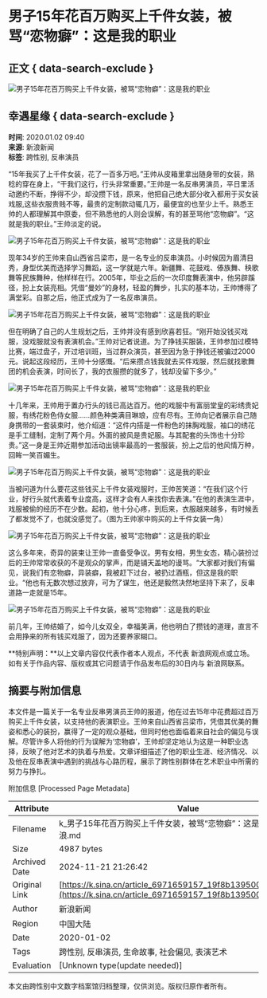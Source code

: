 # 男子15年花百万购买上千件女装，被骂“恋物癖”：这是我的职业

## 正文 { data-search-exclude }


![男子15年花百万购买上千件女装，被骂“恋物癖”：这是我的职业](http://k.sinaimg.cn/n/sinacn20200102ac/226/w641h385/20200102/cef5-imkzenq7067767.jpg/w700d1q75cms.jpg)

## 幸遇星缘 { data-search-exclude }

**时间**: 2020.01.02 09:40  
**来源**: 新浪新闻  
**标签**: 跨性别, 反串演员

“15年我买了上千件女装，花了一百多万吧。”王帅从皮箱里拿出随身带的女装，熟稔的穿在身上，“干我们这行，行头非常重要。”王帅是一名反串男演员，平日里活动邀约不断，挣得不少，却没攒下钱，原来，他把自己绝大部分收入都用于买女装戏服,这些衣服贵贱不等，最贵的定制款动辄几万，最便宜的也至少上千。熟悉王帅的人都理解其中原委，但不熟悉他的人则会误解，有的甚至骂他“恋物癖”。“这就是我的职业。”王帅淡定的说。

![男子15年花百万购买上千件女装，被骂“恋物癖”：这是我的职业](http://k.sinaimg.cn/n/sinacn20200102ac/225/w641h384/20200102/e897-imkzenq7067770.jpg/w700d1q75cms.jpg)

现年34岁的王帅来自山西省吕梁市，是一名专业的反串演员。小时候因为眉清目秀，身型优美而选择学习舞蹈，这一学就是六年。新疆舞、花鼓戏、傣族舞、秧歌舞等民族舞种，他样样在行。2005年，毕业之后的一次印度舞表演中，他另辟蹊径，扮上女装亮相。凭借“曼妙”的身材，轻盈的舞步，扎实的基本功，王帅博得了满堂彩。自那之后，他正式成为了一名反串演员。

![男子15年花百万购买上千件女装，被骂“恋物癖”：这是我的职业](http://k.sinaimg.cn/n/sinacn20200102ac/226/w641h385/20200102/307c-imkzenq7067773.jpg/w700d1q75cms.jpg)

但在明确了自己的人生规划之后，王帅并没有感到欣喜若狂。“刚开始没钱买戏服，没戏服就没有表演机会。”王帅对记者说道。为了挣钱买服装，王帅参加过模特比赛，端过盘子，开过培训班，当过群众演员，甚至因为急于挣钱还被骗过2000元。说起这段经历，王帅十分感慨。“后来攒点钱我就去买件戏服，然后就找歌舞团的机会表演，时间长了，我的衣服攒的就多了，钱却没留下多少。”

![男子15年花百万购买上千件女装，被骂“恋物癖”：这是我的职业](http://k.sinaimg.cn/n/sinacn20200102ac/226/w641h385/20200102/2120-imkzenq7067774.jpg/w700d1q75cms.jpg)

十几年来，王帅用于置办行头的钱已高达百万。他的戏服中有富丽堂皇的彩绣贵妃服，有绣花粉色侍女服……颜色种类满目琳琅，应有尽有。王帅向记者展示自己随身携带的一套装束时，他介绍道：“这件内搭是一件粉色的抹胸戏服，袖口的绣花是手工缝制，定制了两个月。外面的披风是贵妃服。与其配套的头饰也十分珍贵。”这一身是王帅近期参加活动出镜率最高的一套服装，扮上之后的他风情万种，回眸一笑百媚生。

![男子15年花百万购买上千件女装，被骂“恋物癖”：这是我的职业](http://k.sinaimg.cn/n/sinacn20200102ac/225/w641h384/20200102/23ff-imkzenq7067771.jpg/w700d1q75cms.jpg)

当被问道为什么要花这些钱买上千件女装戏服时，王帅苦笑道：“在我们这个行业，好行头就代表着专业度高，这样才会有人来找你去表演。”在他的表演生涯中，戏服被偷的经历不在少数。起初，他十分心疼，到后来，衣服越来越多，有时候丢了都发觉不了，也就没感觉了。（图为王帅家中购买的上千件女装一角）

![男子15年花百万购买上千件女装，被骂“恋物癖”：这是我的职业](http://k.sinaimg.cn/n/sinacn20200102ac/226/w641h385/20200102/6a87-imkzenq7067775.jpg/w700d1q75cms.jpg)

这么多年来，奇异的装束让王帅一直备受争议。男有女相，男生女态，精心装扮过后的王帅常常收获的不是观众的掌声，而是铺天盖地的谩骂。“大家都对我们有偏见，说我们有恋物癖，异装癖，我被赶下过台，被扔过酒瓶，但这是我的职业。“他也有无数次想过放弃，可为了谋生，他还是毅然决然地坚持下来了，反串道路一走就是15年。

![男子15年花百万购买上千件女装，被骂“恋物癖”：这是我的职业](http://k.sinaimg.cn/n/sinacn20200102ac/225/w641h384/20200102/5d8c-imkzenq7067772.jpg/w700d1q75cms.jpg)

前几年，王帅结婚了，如今儿女双全，幸福美满，他也明白了攒钱的道理，直言不会用挣来的所有钱买戏服了，因为还要养家糊口。

**特别声明：**以上文章内容仅代表作者本人观点，不代表 新浪网观点或立场。如有关于作品内容、版权或其它问题请于作品发布后的30日内与 新浪网联系。

## 摘要与附加信息

<!-- tcd_abstract -->
本文件是一篇关于一名专业反串男演员王帅的报道，他在过去15年中花费超过百万购买上千件女装，以支持他的表演职业。王帅来自山西省吕梁市，凭借其优美的舞姿和悉心的装扮，赢得了一定的观众基础，但同时他也面临着来自社会的偏见与误解。尽管许多人将他的行为误解为‘恋物癖’，王帅却坚定地认为这是一种职业选择，反映了他对艺术的执着与热爱。文章详细描述了他的职业生涯、经济情况、以及他在反串表演中遇到的挑战与心路历程，展示了跨性别群体在艺术职业中所需的努力与挣扎。
<!-- tcd_abstract_end -->

附加信息 [Processed Page Metadata]

| Attribute       | Value                                  |
|-----------------|----------------------------------------|
| Filename        | k_男子15年花百万购买上千件女装，被骂“恋物癖”：这是我的职业_-_新浪.md                             |
| Size            | 4987 bytes                           |
| Archived Date   | 2024-11-21 21:26:42                             |
| Original Link   | [https://k.sina.cn/article_6971659157_19f8b139500100rmoc.html](https://k.sina.cn/article_6971659157_19f8b139500100rmoc.html)                       |
| Author          | 新浪新闻                               |
| Region          | 中国大陆                               |
| Date            | 2020-01-02                                 |
| Tags            | 跨性别, 反串演员, 生命故事, 社会偏见, 表演艺术                                 |
| Evaluation            | [Unknown type(update needed)]                                 |
<!-- tcd_table_end -->

本文由跨性别中文数字档案馆归档整理，仅供浏览。版权归原作者所有。
